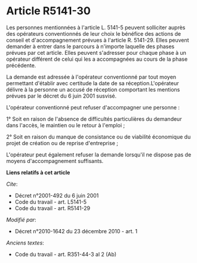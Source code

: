 # Article R5141-30

Les personnes mentionnées à l'article L. 5141-5 peuvent solliciter auprès des opérateurs conventionnés de leur choix le
bénéfice des actions de conseil et d'accompagnement prévues à l'article R. 5141-29. Elles peuvent demander à entrer dans le
parcours à n'importe laquelle des phases prévues par cet article. Elles peuvent s'adresser pour chaque phase à un opérateur
différent de celui qui les a accompagnées au cours de la phase précédente. 

La demande est adressée à l'opérateur conventionné par tout moyen permettant d'établir avec certitude la date de sa
réception.L'opérateur délivre à la personne un accusé de réception comportant les mentions prévues par le décret du 6 juin
2001 susvisé.

L'opérateur conventionné peut refuser d'accompagner une personne : 

1° Soit en raison de l'absence de difficultés particulières du demandeur dans l'accès, le maintien ou le retour à l'emploi ; 

2° Soit en raison du manque de consistance ou de viabilité économique du projet de création ou de reprise d'entreprise ; 

L'opérateur peut également refuser la demande lorsqu'il ne dispose pas de moyens d'accompagnement suffisants.

**Liens relatifs à cet article**

_Cite_:

  - Décret n°2001-492 du 6 juin 2001
  - Code du travail - art. L5141-5
  - Code du travail - art. R5141-29

_Modifié par_:

  - Décret n°2010-1642 du 23 décembre 2010 - art. 1

_Anciens textes_:

  - Code du travail - art. R351-44-3 al 2 (Ab)
